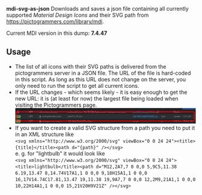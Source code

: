 **mdi-svg-as-json** Downloads and saves a json file containing all currently supported *Material Design Icons* and their SVG path from https://pictogrammers.com/library/mdi.

Current MDI version in this dump: **7.4.47**

## Usage

* The list of all icons with their SVG paths is delivered from the pictogrammers server in a JSON file. The URL of the file is hard-coded in this script. As long as this URL does not change on the server, you only need to run the script to get all current icons.
* If the URL changes - which seems likely - it is easy enough to get the new URL: it is (at least for now) the largest file being loaded when visiting the Pictogrammers page.
![Streamdeck UI Usage Example](image/network-monitor.png)
* If you want to create a valid SVG structure from a path you need to put it in an XML structure like  
`<svg xmlns="http://www.w3.org/2000/svg" viewBox="0 0 24 24"><title>{title}</title><path d="{path}" /></svg>`  
e. g. for "lightbulb" it would look like  
`<svg xmlns="http://www.w3.org/2000/svg" viewBox="0 0 24 24"><title>lightbulb</title><path d="M12,2A7,7 0 0,0 5,9C5,11.38 6.19,13.47 8,14.74V17A1,1 0 0,0 9,18H15A1,1 0 0,0 16,17V14.74C17.81,13.47 19,11.38 19,9A7,7 0 0,0 12,2M9,21A1,1 0 0,0 10,22H14A1,1 0 0,0 15,21V20H9V21Z" /></svg>`